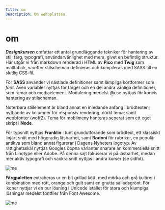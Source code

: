 ```yaml
---
Title: om
Description: Om webbplatsen.
---
```


om
==========================

***Designkursen*** omfattar ett antal grundläggande tekniker för hantering av stil, färg, typografi, användarvänlighet med mera, givet en befintlig struktur. Här utgår vi från markdown renderad i HTML av **Pico** med **Twig** som mallfabrik, varefter stilscheman definieras och kompileras med SASS till en slutlig CSS-fil.

För **SASS** använder vi nästlade definitioner samt lämpliga kortformer som *font*. Även variabler nyttjas för färger och en del andra vanliga definitioner, som ramar och mediaelement. Modulering medelst @use nyttjas för koncis hantering av stilscheman.

Noterbara stiilelement är bland annat en inledande anfang i brödtexten; nyttjande av kolumner för responsiv rendering; nörkt tema; samt webbfonter (woff2). Tema för mobilmeny hanteras separat som ett eget skript i **Node**.

För typsnitt nyttjas **Franklin** i tunt grundutförande som brödtext, ett klassiskt linjärt snitt med höggradig läsbarhet, samt **Bodoni** för rubriker, en populär antikva som bland annat figurerar i Dagens Nyheters logotyp. Av rättighetsskäl nyttjas Googles öppna varianter snarare än kommersiella snitt från Linotype eller Adobe. På denna sajt fokuserar vi på läsbarhet, medan mer aktiv typografi och vackra snitt nyttjas i andra kurser (se sidfot).

![me](%assets_url%/img/stek.avif)

**Färgpaletten** extraheras ur en bit grillad kött, med mörka och grå kulörer i kombination med rött, orange och gult samt en gnutta salladsgrönt. För ikoner nyttjar vi en pur lösning i Unicode istället för stora och klumpiga lösningar medelst fontfiler från Font Awesome.

![me](%assets_url%/img/palett.avif)
